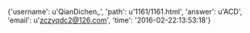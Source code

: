 {'username': u'QianDichen_', 'path': u'1161/1161.html', 'answer': u'ACD', 'email': u'zczyqdc2@126.com', 'time': '2016-02-22:13:53:18'}